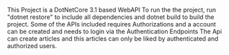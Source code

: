 This Project is a DotNetCore 3.1 based WebAPI
To run the the project, run "dotnet restore" to include all dependencies and dotnet build to build the project.
Some of the APIs included requires Authorizations and a account can be created and needs to login via the Authentication Endpoints
The Api can create articles and this articles can only be liked by authenticated and authorized users.